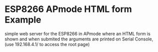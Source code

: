 # ESP8266 APmode HTML form Example
simple web server for the ESP8266 in APmode where an HTML form is shown and when submited the arguments are printed on Serial Console,
(use 192.168.4.1/ to access the root page)
